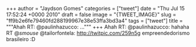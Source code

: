 
+++
author = "Jaydson Gomes"
categories = ["tweet"]
date = "Thu Jul 15 17:52:24 +0000 2010"
draft = false
image = "{TWEET_IMAGE}"
slug = "ff9b2e6fe79460fd288199967e38e53ffa3bd3a4"
tags = ["tweet"]
title = """Ahah RT: @paulinhazucco: ..."""
+++
Ahah RT: @paulinhazucco: hahaha RT @_smouse_ @tailorfontela: http://twitpic.com/259n5g empreendedorismo brasileiro :D
